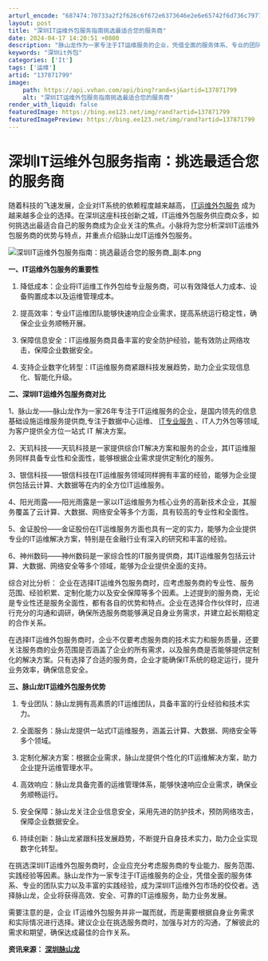 ```yaml
---
arturl_encode: "687474:70733a2f2f626c6f672e6373646e2e6e65742f6d736c79772f:61727469636c652f64657461696c732f313337383731373939"
layout: post
title: "深圳IT运维外包服务指南挑选最适合您的服务商"
date: 2024-04-17 14:20:51 +0800
description: "脉山龙作为一家专注于IT运维服务的企业，凭借全面的服务体系、专业的团队实力以及丰富的实践经验，成为深"
keywords: "深圳it外包"
categories: ['It']
tags: ['运维']
artid: "137871799"
image:
    path: https://api.vvhan.com/api/bing?rand=sj&artid=137871799
    alt: "深圳IT运维外包服务指南挑选最适合您的服务商"
render_with_liquid: false
featuredImage: https://bing.ee123.net/img/rand?artid=137871799
featuredImagePreview: https://bing.ee123.net/img/rand?artid=137871799
---
```


# 深圳IT运维外包服务指南：挑选最适合您的服务商

随着科技的飞速发展，企业对IT系统的依赖程度越来越高，
[IT运维外包服务](http://www.maslong.com/ "IT运维外包服务")
成为越来越多企业的选择。在深圳这座科技创新之城，IT运维外包服务供应商众多，如何挑选出最适合自己的服务商成为企业关注的焦点。小脉将为您分析深圳IT运维外包服务商的优势与特点，并重点介绍脉山龙IT运维外包服务。

![深圳IT运维外包服务指南：挑选最适合您的服务商_副本.png](https://i-blog.csdnimg.cn/blog_migrate/50dfa1c3db072752c26da448d1d95c26.png)

**一、IT运维外包服务的重要性**

1. 降低成本：企业将IT运维工作外包给专业服务商，可以有效降低人力成本、设备购置成本以及运维管理成本。

2. 提高效率：专业IT运维团队能够快速响应企业需求，提高系统运行稳定性，确保企业业务顺畅开展。

3. 保障信息安全：IT运维服务商具备丰富的安全防护经验，能有效防止网络攻击，保障企业数据安全。

4. 支持企业数字化转型：IT运维服务商紧跟科技发展趋势，助力企业实现信息化、智能化升级。

**二、深圳IT运维外包服务商对比**

1、脉山龙——脉山龙作为一家26年专注于IT运维服务的企业，是国内领先的信息基础设施运维服务提供商,专注于数据中心运维、
[IT专业服务](https://maslong.com/news/577.html "IT专业服务")
、IT人力外包等领域,为客户提供全方位一站式 IT 解决方案。

2、天玑科技——天玑科技是一家提供综合IT解决方案和服务的企业，其IT运维服务同样具备专业性和全面性，能够根据企业需求提供定制化的服务。

3、银信科技——银信科技在IT运维服务领域同样拥有丰富的经验，能够为企业提供包括云计算、大数据等在内的全方位IT运维服务。

4、阳光雨露——阳光雨露是一家以IT运维服务为核心业务的高新技术企业，其服务覆盖了云计算、大数据、网络安全等多个方面，具有较高的专业性和全面性。

5、金证股份——金证股份在IT运维服务方面也具有一定的实力，能够为企业提供专业的IT运维解决方案，特别是在金融行业有深入的研究和丰富的经验。

6、神州数码——神州数码是一家综合性的IT服务提供商，其IT运维服务包括云计算、大数据、网络安全等多个领域，能够为企业提供全面的支持。

综合对比分析： 企业在选择IT运维外包服务商时，应考虑服务商的专业性、服务范围、经验积累、定制化能力以及安全保障等多个因素。上述提到的服务商，无论是专业性还是服务全面性，都有各自的优势和特点。企业在选择合作伙伴时，应进行充分的沟通和调研，确保所选服务商能够满足自身业务需求，并建立起长期稳定的合作关系。

在选择IT运维外包服务商时，企业不仅要考虑服务商的技术实力和服务质量，还要关注服务商的业务范围是否涵盖了企业的所有需求，以及服务商是否能够提供定制化的解决方案。只有选择了合适的服务商，企业才能确保IT系统的稳定运行，提升业务效率，确保信息安全。

**三、脉山龙IT运维外包服务优势**

1. 专业团队：脉山龙拥有高素质的IT运维团队，具备丰富的行业经验和技术实力。

2. 全面服务：脉山龙提供一站式IT运维服务，涵盖云计算、大数据、网络安全等多个领域。

3. 定制化解决方案：根据企业需求，脉山龙提供个性化的IT运维解决方案，助力企业提升运维管理水平。

4. 高效响应：脉山龙具备完善的运维管理体系，能够快速响应企业需求，确保业务顺畅运行。

5. 安全保障：脉山龙关注企业信息安全，采用先进的防护技术，预防网络攻击，保障企业数据安全。

6. 持续创新：脉山龙紧跟科技发展趋势，不断提升自身技术实力，助力企业实现数字化转型。

在挑选深圳IT运维外包服务商时，企业应充分考虑服务商的专业能力、服务范围、实践经验等因素。脉山龙作为一家专注于IT运维服务的企业，凭借全面的服务体系、专业的团队实力以及丰富的实践经验，成为深圳IT运维外包市场的佼佼者。选择脉山龙，企业将获得高效、安全、可靠的IT运维服务，助力业务发展。

需要注意的是，企业 IT运维外包服务并非一蹴而就，而是需要根据自身业务需求和实际情况进行选择。建议企业在挑选服务商时，加强与对方的沟通，了解彼此的需求和期望，确保达成最佳的合作关系。
  
  
**资讯来源：
[深圳脉山龙](http://www.maslong.com/ "深圳脉山龙")**